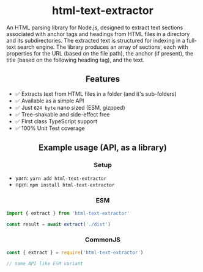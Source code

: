 <h1 align="center">html-text-extractor</h1>

An HTML parsing library for Node.js, designed to extract text sections associated with anchor tags and headings from HTML files in a directory and its subdirectories. The extracted text is structured for indexing in a full-text search engine. The library produces an array of sections, each with properties for the URL (based on the file path), the anchor (if present), the title (based on the following heading tag), and the text.

<h2 align="center">Features</h2>

- ✅ Extracts text from HTML files in a folder (and it's sub-folders)
- ✅ Available as a simple API
- ✅ Just `624 byte` nano sized (ESM, gizpped)
- ✅ Tree-shakable and side-effect free
- ✅ First class TypeScript support
- ✅ 100% Unit Test coverage

<h2 align="center">Example usage (API, as a library)</h2>

<h3 align="center">Setup</h3>

- yarn: `yarn add html-text-extractor`
- npm: `npm install html-text-extractor`

<h3 align="center">ESM</h3>

```ts
import { extract } from 'html-text-extractor'

const result = await extract('./dist')
```

<h3 align="center">CommonJS</h3>

```ts
const { extract } = require('html-text-extractor')

// same API like ESM variant
```
